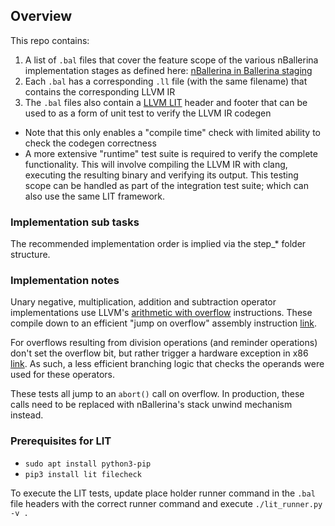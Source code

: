 ## Overview

This repo contains:
1. A list of `.bal` files that cover the feature scope of the various nBallerina implementation stages as defined here: [nBallerina in Ballerina staging](https://docs.google.com/document/d/1qcLqaTQea3xTdQtmH0SuIid6oMkHv-I0tvMkJxZV6JM/edit?usp=sharing)
2. Each `.bal` has a corresponding `.ll` file (with the same filename) that contains the corresponding LLVM IR
3. The `.bal` files also contain a [LLVM LIT](https://llvm.org/docs/CommandGuide/lit.html) header and footer that can be used to as a form of unit test to verify the LLVM IR codegen
  * Note that this only enables a "compile time" check with limited ability to check the codegen correctness
  * A more extensive "runtime" test suite is required to verify the complete functionality. This will involve compiling the LLVM IR with clang, executing the resulting binary and verifying its output. This testing scope can be handled as part of the integration test suite; which can also use the same LIT framework. 

### Implementation sub tasks

The recommended implementation order is implied via the step_* folder structure.

### Implementation notes

Unary negative, multiplication, addition and subtraction operator implementations use LLVM's [arithmetic with overflow](https://llvm.org/docs/LangRef.html#arithmetic-with-overflow-intrinsics) instructions. These compile down to an efficient "jump on overflow" assembly instruction [link](https://godbolt.org/z/qnrd9EaEf). 

For overflows resulting from division operations (and reminder operations) don't set the overflow bit, but rather trigger a hardware exception in x86 [link](https://stackoverflow.com/questions/3892379/causing-a-divide-overflow-error-x86). As such, a less efficient branching logic that checks the operands were used for these operators.

These tests all jump to an `abort()` call on overflow. In production, these calls need to be replaced with nBallerina's stack unwind mechanism instead.

### Prerequisites for LIT
* `sudo apt install python3-pip`
* `pip3 install lit filecheck`

To execute the LIT tests, update place holder runner command in the `.bal` file headers with the correct runner command and execute `./lit_runner.py -v .`
